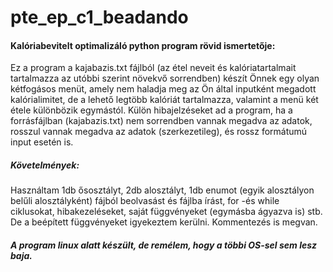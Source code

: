 # pte_ep_c1_beadando
#### Kalóriabevitelt optimalizáló python program rövid ismertetője:
Ez a program a kajabazis.txt fájlból (az étel neveit és kalóriatartalmait tartalmazza az utóbbi szerint növekvő sorrendben) készít Önnek egy olyan kétfogásos menüt, amely nem haladja meg az Ön által inputként megadott kalórialimitet, de a lehető legtöbb kalóriát tartalmazza, valamint a menü két étele különbözik egymástól. Külön hibajelzéseket ad a program, ha a forrásfájlban (kajabazis.txt) nem sorrendben vannak megadva az adatok, rosszul vannak megadva az adatok (szerkezetileg), és rossz formátumú input esetén is.
##### Követelmények:
Használtam 1db ősosztályt, 2db alosztályt, 1db enumot (egyik alosztályon belűli alosztályként) fájból beolvasást és fájlba írást, for -és while ciklusokat, hibakezeléseket, saját függvényeket (egymásba ágyazva is) stb. De a beépített függvényeket igyekeztem kerülni. Kommentezés is megvan.
##### A program linux alatt készült, de remélem, hogy a többi OS-sel sem lesz baja.
